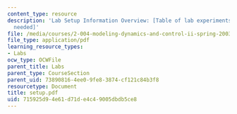 ```yaml
---
content_type: resource
description: 'Lab Setup Information Overview: [Table of lab experiments and equipment
  needed]'
file: /media/courses/2-004-modeling-dynamics-and-control-ii-spring-2003/715925d94e61d71de4c49005dbdb5ce8_setup.pdf
file_type: application/pdf
learning_resource_types:
- Labs
ocw_type: OCWFile
parent_title: Labs
parent_type: CourseSection
parent_uid: 73890816-4ee0-9fe8-3874-cf121c84b3f8
resourcetype: Document
title: setup.pdf
uid: 715925d9-4e61-d71d-e4c4-9005dbdb5ce8
---
```

